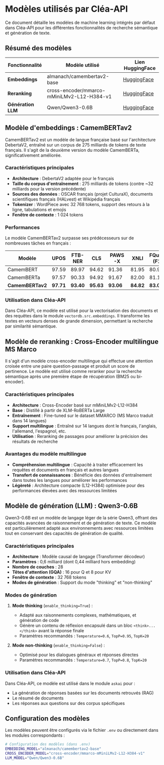 # Modèles utilisés par Cléa-API

Ce document détaille les modèles de machine learning intégrés par défaut dans Cléa-API pour les différentes fonctionnalités de recherche sémantique et génération de texte.

## Résumé des modèles

| Fonctionnalité | Modèle utilisé | Lien HuggingFace |
|----------------|----------------|------------------|
| **Embeddings** | almanach/camembertav2-base | [HuggingFace](https://huggingface.co/almanach/camembertav2-base) |
| **Reranking** | cross-encoder/mmarco-mMiniLMv2-L12-H384-v1 | [HuggingFace](https://huggingface.co/cross-encoder/mmarco-mMiniLMv2-L12-H384-v1) |
| **Génération LLM** | Qwen/Qwen3-0.6B | [HuggingFace](https://huggingface.co/Qwen/Qwen3-0.6B) |

## Modèle d'embeddings : CamemBERTav2

CamemBERTav2 est un modèle de langue française basé sur l'architecture DebertaV2, entraîné sur un corpus de 275 milliards de tokens de texte français. Il s'agit de la deuxième version du modèle CamemBERTa, significativement améliorée.

### Caractéristiques principales

- **Architecture** : DebertaV2 adaptée pour le français
- **Taille du corpus d'entraînement** : 275 milliards de tokens (contre ~32 milliards pour la version précédente)
- **Sources des données** : OSCAR français (projet CulturaX), documents scientifiques français (HALvest) et Wikipédia français
- **Tokenizer** : WordPiece avec 32 768 tokens, support des retours à la ligne, tabulations et emojis
- **Fenêtre de contexte** : 1 024 tokens

### Performances

Le modèle CamemBERTav2 surpasse ses prédécesseurs sur de nombreuses tâches en français :

| Modèle | UPOS | FTB-NER | CLS | PAWS-X | XNLI | FQuAD (F1) | Medical-NER |
|--------|------|---------|-----|--------|------|------------|-------------|
| CamemBERT | 97.59 | 89.97 | 94.62 | 91.36 | 81.95 | 80.98 | 70.96 |
| CamemBERTa | 97.57 | 90.33 | 94.92 | 91.67 | 82.00 | 81.15 | 71.86 |
| **CamemBERTav2** | **97.71** | **93.40** | **95.63** | **93.06** | **84.82** | **83.04** | **73.98** |

### Utilisation dans Cléa-API

Dans Cléa-API, ce modèle est utilisé pour la vectorisation des documents et des requêtes dans le module `vectordb.src.embeddings`. Il transforme les textes en vecteurs denses de grande dimension, permettant la recherche par similarité sémantique.

## Modèle de reranking : Cross-Encoder multilingue MS Marco

Il s'agit d'un modèle cross-encoder multilingue qui effectue une attention croisée entre une paire question-passage et produit un score de pertinence. Le modèle est utilisé comme reranker pour la recherche sémantique après une première étape de récupération (BM25 ou bi-encoder).

### Caractéristiques principales

- **Architecture** : Cross-Encoder basé sur mMiniLMv2-L12-H384
- **Base** : Distillé à partir de XLM-RoBERTa Large
- **Entraînement** : Fine-tuned sur le dataset MMARCO (MS Marco traduit dans 14 langues)
- **Support multilingue** : Entraîné sur 14 langues dont le français, l'anglais, l'allemand, l'espagnol, etc.
- **Utilisation** : Reranking de passages pour améliorer la précision des résultats de recherche

### Avantages du modèle multilingue

- **Compréhension multilingue** : Capacité à traiter efficacement les requêtes et documents en français et autres langues
- **Transfert de connaissances** : Bénéficie des données d'entraînement dans toutes les langues pour améliorer les performances
- **Légèreté** : Architecture compacte (L12-H384) optimisée pour des performances élevées avec des ressources limitées

## Modèle de génération (LLM) : Qwen3-0.6B

Qwen3-0.6B est un modèle de langage léger de la série Qwen3, offrant des capacités avancées de raisonnement et de génération de texte. Ce modèle est particulièrement adapté aux environnements avec ressources limitées tout en conservant des capacités de génération de qualité.

### Caractéristiques principales

- **Architecture** : Modèle causal de langage (Transformer décodeur)
- **Paramètres** : 0,6 milliard (dont 0,44 milliard hors embedding)
- **Nombre de couches** : 28
- **Têtes d'attention (GQA)** : 16 pour Q et 8 pour KV
- **Fenêtre de contexte** : 32 768 tokens
- **Modes de génération** : Support du mode "thinking" et "non-thinking"

### Modes de génération

1. **Mode thinking** (`enable_thinking=True`) :
   - Adapté aux raisonnements complexes, mathématiques, et génération de code
   - Génère un contenu de réflexion encapsulé dans un bloc `<think>...</think>` avant la réponse finale
   - Paramètres recommandés : `Temperature=0.6`, `TopP=0.95`, `TopK=20`

2. **Mode non-thinking** (`enable_thinking=False`) :
   - Optimisé pour les dialogues généraux et réponses directes
   - Paramètres recommandés : `Temperature=0.7`, `TopP=0.8`, `TopK=20`

### Utilisation dans Cléa-API

Dans Cléa-API, ce modèle est utilisé dans le module `askai` pour :
- La génération de réponses basées sur les documents retrouvés (RAG)
- Le résumé de documents
- Les réponses aux questions sur des corpus spécifiques

## Configuration des modèles

Les modèles peuvent être configurés via le fichier `.env` ou directement dans les modules correspondants :

```bash
# Configuration des modèles (dans .env)
EMBEDDING_MODEL="almanach/camembertav2-base"
CROSS_ENCODER_MODEL="cross-encoder/mmarco-mMiniLMv2-L12-H384-v1"
LLM_MODEL="Qwen/Qwen3-0.6B"
```
